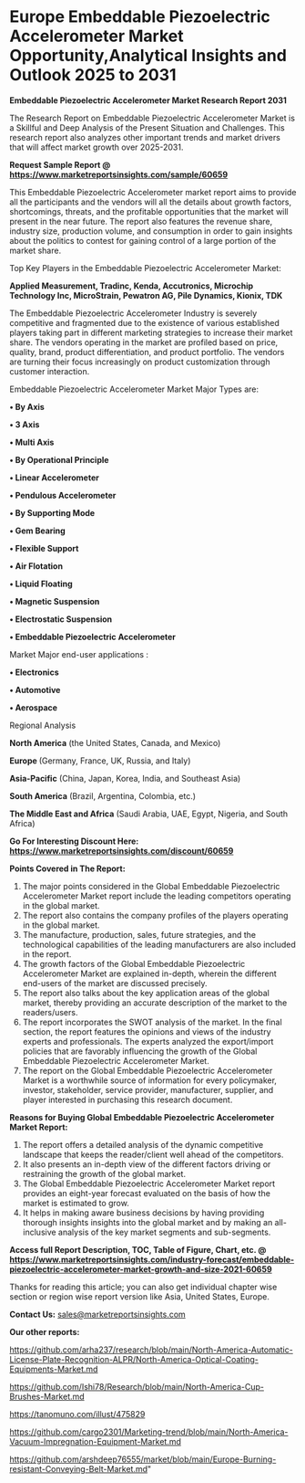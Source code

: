  # Europe Embeddable Piezoelectric Accelerometer Market Opportunity,Analytical Insights and Outlook 2025 to 2031

<strong>Embeddable Piezoelectric Accelerometer Market Research Report 2031</strong>

The Research Report on Embeddable Piezoelectric Accelerometer Market is a Skillful and Deep Analysis of the Present Situation and Challenges. This research report also analyzes other important trends and market drivers that will affect market growth over 2025-2031.

<strong>Request Sample Report @ <a href=https://www.marketreportsinsights.com/sample/60659>https://www.marketreportsinsights.com/sample/60659</a></strong>

This Embeddable Piezoelectric Accelerometer market report aims to provide all the participants and the vendors will all the details about growth factors, shortcomings, threats, and the profitable opportunities that the market will present in the near future. The report also features the revenue share, industry size, production volume, and consumption in order to gain insights about the politics to contest for gaining control of a large portion of the market share.

Top Key Players in the Embeddable Piezoelectric Accelerometer Market:

<strong>Applied Measurement, Tradinc, Kenda, Accutronics, Microchip Technology Inc, MicroStrain, Pewatron AG, Pile Dynamics, Kionix, TDK</strong>

The Embeddable Piezoelectric Accelerometer Industry is severely competitive and fragmented due to the existence of various established players taking part in different marketing strategies to increase their market share. The vendors operating in the market are profiled based on price, quality, brand, product differentiation, and product portfolio. The vendors are turning their focus increasingly on product customization through customer interaction.

Embeddable Piezoelectric Accelerometer Market Major Types are:

<strong>• By Axis

• 3 Axis

• Multi Axis

• By Operational Principle

• Linear Accelerometer

• Pendulous Accelerometer

• By Supporting Mode

• Gem Bearing

• Flexible Support

• Air Flotation

• Liquid Floating

• Magnetic Suspension

• Electrostatic Suspension

• Embeddable Piezoelectric Accelerometer</strong>

Market Major end-user applications :

<strong>• Electronics

• Automotive

• Aerospace</strong>

Regional Analysis

</u><strong><b>North America</b></strong> (the United States, Canada, and Mexico)

<strong><b>Europe </b></strong>(Germany, France, UK, Russia, and Italy)

<strong><b>Asia-Pacific</b></strong> (China, Japan, Korea, India, and Southeast Asia)

<strong><b>South America</b></strong> (Brazil, Argentina, Colombia, etc.)

<strong><b>The Middle East and Africa</b></strong> (Saudi Arabia, UAE, Egypt, Nigeria, and South Africa)

<strong>Go For Interesting Discount Here: <a href=https://www.marketreportsinsights.com/discount/60659>https://www.marketreportsinsights.com/discount/60659</a></strong>

<strong>Points Covered in The Report:</strong>
<ol>
  <li>The major points considered in the Global Embeddable Piezoelectric Accelerometer Market report include the leading competitors operating in the global market.</li>
  <li>The report also contains the company profiles of the players operating in the global market.</li>
  <li>The manufacture, production, sales, future strategies, and the technological capabilities of the leading manufacturers are also included in the report.</li>
  <li>The growth factors of the Global Embeddable Piezoelectric Accelerometer Market are explained in-depth, wherein the different end-users of the market are discussed precisely.</li>
  <li>The report also talks about the key application areas of the global market, thereby providing an accurate description of the market to the readers/users.</li>
  <li>The report incorporates the SWOT analysis of the market. In the final section, the report features the opinions and views of the industry experts and professionals. The experts analyzed the export/import policies that are favorably influencing the growth of the Global Embeddable Piezoelectric Accelerometer Market.</li>
  <li>The report on the Global Embeddable Piezoelectric Accelerometer Market is a worthwhile source of information for every policymaker, investor, stakeholder, service provider, manufacturer, supplier, and player interested in purchasing this research document.</li>
</ol>
<strong>Reasons for Buying Global Embeddable Piezoelectric Accelerometer Market Report:</strong>

<ol>
  <li>The report offers a detailed analysis of the dynamic competitive landscape that keeps the reader/client well ahead of the competitors.</li>
  <li>It also presents an in-depth view of the different factors driving or restraining the growth of the global market.</li>
  <li>The Global Embeddable Piezoelectric Accelerometer Market report provides an eight-year forecast evaluated on the basis of how the market is estimated to grow.</li>
  <li>It helps in making aware business decisions by having providing thorough insights insights into the global market and by making an all-inclusive analysis of the key market segments and sub-segments.</li>
</ol>
<strong>Access full Report Description, TOC, Table of Figure, Chart, etc. @ <a href=https://www.marketreportsinsights.com/industry-forecast/embeddable-piezoelectric-accelerometer-market-growth-and-size-2021-60659>https://www.marketreportsinsights.com/industry-forecast/embeddable-piezoelectric-accelerometer-market-growth-and-size-2021-60659</a></strong>


Thanks for reading this article; you can also get individual chapter wise section or region wise report version like Asia, United States, Europe.

<strong>Contact Us:</strong>
sales@marketreportsinsights.com

<strong>Our other reports:</strong>

<a href=https://github.com/arha237/research/blob/main/North-America-Automatic-License-Plate-Recognition-ALPR/North-America-Optical-Coating-Equipments-Market.md>https://github.com/arha237/research/blob/main/North-America-Automatic-License-Plate-Recognition-ALPR/North-America-Optical-Coating-Equipments-Market.md</a>

<a href=https://github.com/Ishi78/Research/blob/main/North-America-Cup-Brushes-Market.md>https://github.com/Ishi78/Research/blob/main/North-America-Cup-Brushes-Market.md</a>

<a href=https://tanomuno.com/illust/475829>https://tanomuno.com/illust/475829</a>

<a href=https://github.com/cargo2301/Marketing-trend/blob/main/North-America-Vacuum-Impregnation-Equipment-Market.md>https://github.com/cargo2301/Marketing-trend/blob/main/North-America-Vacuum-Impregnation-Equipment-Market.md</a>

<a href=https://github.com/arshdeep76555/market/blob/main/Europe-Burning-resistant-Conveying-Belt-Market.md>https://github.com/arshdeep76555/market/blob/main/Europe-Burning-resistant-Conveying-Belt-Market.md</a>"
